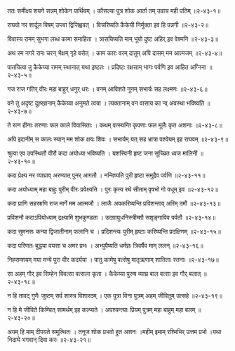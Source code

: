 ततः समीक्ष्य शयने सन्नम् शोकेन पार्थिवम् ।
कौसल्या पुत्र शोक आर्ता तम् उवाच मही पतिम् ॥२-४३-१॥

राघवो नर शार्दूल विषम् उप्त्वा द्विजिह्ववत् ।
विचरिष्यति कैकेयी निर्मुक्ता इव हि पन्नगी ॥२-४३-२॥

विवास्य रामम् सुभगा लब्ध कामा समाहिता ।
त्रासयिष्यति माम् भूयो दुष्ट अहिर् इव वेश्मनि ॥२-४३-३॥

अथ स्म नगरे रामः चरन् भैक्षम् गृहे वसेत् ।
काम कारः वरम् दातुम् अपि दासम् मम आत्मजम् ॥२-४३-४॥

पातयित्वा तु कैकेय्या रामम् स्थानात् यथा इष्टतः ।
प्रदिष्टः रक्षसाम् भागः पर्वणि इव आहित अग्निना ॥२-४३-५॥

गज राज गतिर् वीरः महा बाहुर् धनुर् धरः ।
वनम् आविशते नूनम् सभार्यः सह लक्ष्मणः ॥२-४३-६॥

वने तु अदृष्ट दुह्खानाम् कैकेय्या अनुमते त्वया ।
त्यक्तानाम् वन वासाय का न्व् अवस्था भविष्यति ॥२-४३-७॥

ते रत्न हीनाः तरुणाः फल काले विवासिताः ।
कथम् वत्स्यन्ति कृपणाः फल मूलैः कृत अशनाः ॥२-४३-८॥

अपि इदानीम् स कालः स्यान् मम शोक क्षयः शिवः ।
सभार्यम् यत् सह भ्रात्रा पश्येयम् इह राघवम् ॥२-४३-९॥

श्रुत्वा एव उपस्थितौ वीरौ कदा अयोध्या भविष्यति ।
यशस्विनी हृष्ट जना सूच्च्रित ध्वज मालिनी ॥२-४३-१०॥

कदा प्रेक्ष्य नर व्याघ्राव् अरण्यात् पुनर् आगतौ ।
नन्दिष्यति पुरी हृष्टा समुद्रैव पर्वणि ॥२-४३-११॥

कदा अयोध्याम् महा बाहुः पुरीम् वीरः प्रवेक्ष्यति ।
पुरः कृत्य रथे सीताम् वृषभो गो वधूम् इव ॥२-४३-१२॥

कदा प्राणि सहस्राणि राज मार्गे मम आत्मजौ ।
लाजैः अवकरिष्यन्ति प्रविशन्ताव् अरिम् दमौ ॥२-४३-१३॥

प्रविशनौ कदाऽपियोध्याम् द्रक्ष्यामि शुभकुण्डता ।
उदग्रायुधनिस्त्रीम्शौ सशृङ्गाविव पर्वतौ ॥२-४३-१४॥

कदा सुमनसः कन्या द्विजातीनाम् फलानि च ।
प्रदिशन्त्यः पुरीम् हृष्टाः करिष्यन्ति प्रदक्षिणम् ॥२-४३-१५॥

कदा परिणतः बुद्ध्या वयसा च अमर प्रभः ।
अभ्युपैष्यति धर्मज्ञः त्रिवर्षैव माम् ललन् ॥२-४३-१६॥

निह्सम्शयम् मया मन्ये पुरा वीर कदर्यया ।
पातु कामेषु वत्सेषु मातृऋणाम् शातिताः स्तनाः ॥२-४३-१७॥

सा अहम् गौर् इव सिम्हेन विवत्सा वत्सला कृता ।
कैकेय्या पुरुष व्याघ्र बाल वत्सा इव गौर् बलात् ॥२-४३-१८॥

न हि तावद् गुणैः जुष्टम् सर्व शास्त्र विशारदम् ।
एक पुत्रा विना पुत्रम् अहम् जीवितुम् उत्सहे ॥२-४३-१९॥

न हि मे जीविते किम्चित् सामर्थम् इह कल्प्यते ।
अपश्यन्त्याः प्रियम् पुत्रम् महा बाहुम् महा बलम् ॥२-४३-२०॥

अयम् हि माम् दीपयते समुत्थितः ।
तनूज शोक प्रभवो हुत अशनः ।महीम् इमाम् रश्मिभिर् उत्तम प्रभो ।यथा निदाघे भगवान् दिवा करः ॥२-४३-२१॥

